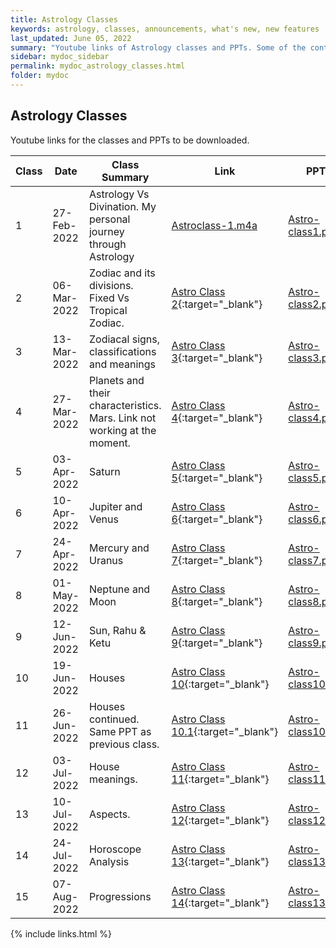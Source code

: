 ```yaml
---
title: Astrology Classes
keywords: astrology, classes, announcements, what's new, new features
last_updated: June 05, 2022
summary: "Youtube links of Astrology classes and PPTs. Some of the content is personal and delivered in a lighter vein. Please use discretion while sharing."
sidebar: mydoc_sidebar
permalink: mydoc_astrology_classes.html
folder: mydoc
---
```


## Astrology Classes

Youtube links for the classes and PPTs to be downloaded.

|Class | Date | Class Summary | Link | PPT |
|---|-------|--------|---------|---------|
|1| 27-Feb-2022 | Astrology Vs Divination. My personal journey through Astrology | [Astroclass-1.m4a](downloads/Astroclass-1.m4a) | [Astro-class1.ppt](downloads/Astro-class1.ppt) |
|2| 06-Mar-2022 | Zodiac and its divisions. Fixed Vs Tropical Zodiac. | [Astro Class 2](https://youtu.be/lBGD0v_snP0){:target="_blank"} | [Astro-class2.ppt](downloads/Astro-class2.ppt) |
|3| 13-Mar-2022 |Zodiacal signs, classifications and meanings  | [Astro Class 3](https://youtu.be/OVJYQ0I8T10){:target="_blank"} | [Astro-class3.ppt](downloads/Astro-class3.ppt) |
|4| 27-Mar-2022 | Planets and their characteristics. Mars. Link not working at the moment.| [Astro Class 4](https://www.youtube.com/watch?v=xuoQsetVmz4){:target="_blank"} | [Astro-class4.ppt](downloads/Astro-class4.ppt) |
|5| 03-Apr-2022 | Saturn | [Astro Class 5](https://www.youtube.com/watch?v=SmZcrOEK27E){:target="_blank"} | [Astro-class5.ppt](downloads/Astro-class5.ppt) |
|6| 10-Apr-2022 | Jupiter and Venus | [Astro Class 6](https://youtu.be/Mq8D2uia6Fs){:target="_blank"} | [Astro-class6.ppt](downloads/Astro-class6.ppt) |
|7| 24-Apr-2022 | Mercury and Uranus | [Astro Class 7](https://youtu.be/9nb8IzFoLHo){:target="_blank"} | [Astro-class7.ppt](downloads/Astro-class7.ppt) |
|8| 01-May-2022 | Neptune and Moon | [Astro Class 8](https://www.youtube.com/watch?v=zWdwYEaLlps){:target="_blank"} | [Astro-class8.ppt](downloads/Astro-class8.ppt) |
|9| 12-Jun-2022 | Sun, Rahu & Ketu| [Astro Class 9](https://youtu.be/8cislmTf6Cs){:target="_blank"} | [Astro-class9.ppt](downloads/Astro-class9.ppt) |
|10| 19-Jun-2022 | Houses| [Astro Class 10](https://www.youtube.com/watch?v=uHrsKWTBE1U){:target="_blank"} | [Astro-class10.ppt](downloads/Astro-class10.ppt) |
|11| 26-Jun-2022 | Houses continued. Same PPT as previous class.| [Astro Class 10.1](https://www.youtube.com/watch?v=HWcUG0iieyI){:target="_blank"} | [Astro-class10.ppt](downloads/Astro-class10.ppt) |
|12| 03-Jul-2022 | House meanings.| [Astro Class 11](https://www.youtube.com/watch?v=BUKq2K8YKyM){:target="_blank"} | [Astro-class11.ppt](downloads/Astro-class11.ppt) |
|13| 10-Jul-2022 | Aspects.| [Astro Class 12](https://youtu.be/FPK6oPubG3I){:target="_blank"} | [Astro-class12.ppt](downloads/Astro-class12.ppt) |
|14| 24-Jul-2022 | Horoscope Analysis | [Astro Class 13](https://www.youtube.com/watch?v=MPKnjed7pVU){:target="_blank"} | [Astro-class13.ppt](downloads/Astro-class13.ppt) |
|15| 07-Aug-2022 | Progressions | [Astro Class 14](https://youtu.be/zCEg8_8GEzE?list=PLkQmQY2fnzoYw8hfX2Re1g254Nl2slqP8){:target="_blank"} | [Astro-class13.ppt](downloads/Astro-class14.ppt) |
{% include links.html %}


